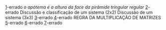 [1](https://www.qconcursos.com/questoes-militares/questoes/ae1edea0-55)-errado *o apótema é a altura da face da pirâmide tringular regular*
[2](https://www.qconcursos.com/questoes-militares/questoes/2586276c-4e)-errado
	Discussão e classificação de um sistema (2x2)
	Discussão de um sistema (3x3)
[3](https://www.qconcursos.com/questoes-militares/questoes/2599174b-4e)-errado
[4](https://www.qconcursos.com/questoes-militares/questoes/25b8c262-4e)-errado
	 REGRA DA MULTIPLICAÇÃO DE  MATRIZES
[5](https://brainly.com.br/tarefa/21576246#:~:text=O%20valor%20de%20n%20%C3%A9%20b)-errado
[6](https://www.qconcursos.com/questoes-militares/questoes/fe1dcdf2-7e)-errado
[7](https://www.qconcursos.com/questoes-militares/questoes/45ee02a5-49)-errado
